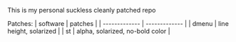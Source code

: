This is my personal suckless cleanly patched repo

Patches:
| software  | patches |
| ------------- | ------------- |
| dmenu  | line height, solarized |
| st  | alpha, solarized, no-bold color |
